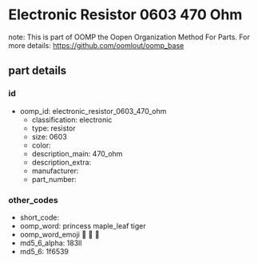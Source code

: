 # Electronic Resistor 0603 470 Ohm  

note: This is part of OOMP the Oopen Organization Method For Parts. For more details: https://github.com/oomlout/oomp_base

##  part details





### id
* oomp_id: electronic_resistor_0603_470_ohm
  * classification: electronic
  * type: resistor
  * size: 0603
  * color: 
  * description_main: 470_ohm
  * description_extra: 
  * manufacturer: 
  * part_number: 

### other_codes
* short_code: 
* oomp_word: princess maple_leaf tiger
* oomp_word_emoji :princess: :maple_leaf: :tiger:
* md5_6_alpha: 183ll
* md5_6: 1f6539